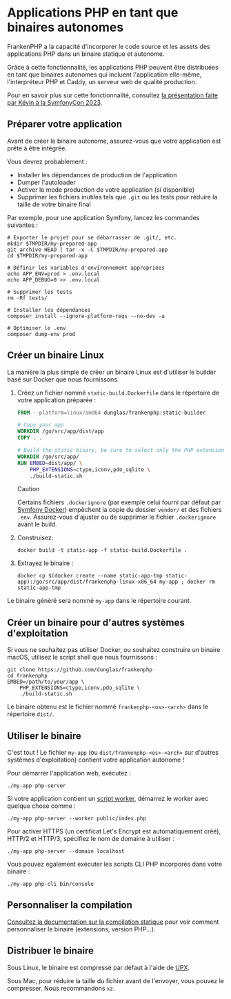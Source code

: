 # Applications PHP en tant que binaires autonomes

FrankenPHP a la capacité d'incorporer le code source et les assets des applications PHP dans un binaire statique et autonome.

Grâce à cette fonctionnalité, les applications PHP peuvent être distribuées en tant que binaires autonomes qui incluent l'application elle-même, l'interpréteur PHP et Caddy, un serveur web de qualité production.

Pour en savoir plus sur cette fonctionnalité, consultez [la présentation faite par Kévin à la SymfonyCon 2023](https://dunglas.dev/2023/12/php-and-symfony-apps-as-standalone-binaries/).

## Préparer votre application

Avant de créer le binaire autonome, assurez-vous que votre application est prête à être intégrée.

Vous devrez probablement :

* Installer les dépendances de production de l'application
* Dumper l'autoloader
* Activer le mode production de votre application (si disponible)
* Supprimer les fichiers inutiles tels que `.git` ou les tests pour réduire la taille de votre binaire final

Par exemple, pour une application Symfony, lancez les commandes suivantes :

```console
# Exporter le projet pour se débarrasser de .git/, etc.
mkdir $TMPDIR/my-prepared-app
git archive HEAD | tar -x -C $TMPDIR/my-prepared-app
cd $TMPDIR/my-prepared-app

# Définir les variables d'environnement appropriées
echo APP_ENV=prod > .env.local
echo APP_DEBUG=0 >> .env.local

# Supprimer les tests
rm -Rf tests/

# Installer les dépendances
composer install --ignore-platform-reqs --no-dev -a

# Optimiser le .env
composer dump-env prod
```

## Créer un binaire Linux

La manière la plus simple de créer un binaire Linux est d'utiliser le builder basé sur Docker que nous fournissons.

1. Créez un fichier nommé `static-build.Dockerfile` dans le répertoire de votre application préparée :

    ```dockerfile
    FROM --platform=linux/amd64 dunglas/frankenphp:static-builder

    # Copy your app
    WORKDIR /go/src/app/dist/app
    COPY . .

    # Build the static binary, be sure to select only the PHP extensions you want
    WORKDIR /go/src/app/
    RUN EMBED=dist/app/ \
        PHP_EXTENSIONS=ctype,iconv,pdo_sqlite \
        ./build-static.sh
    ```

    > [!CAUTION]
    >
    > Certains fichiers `.dockerignore` (par exemple celui fourni par défaut par [Symfony Docker](https://github.com/dunglas/symfony-docker/blob/main/.dockerignore))
    > empêchent la copie du dossier `vendor/` et des fichiers `.env`. Assurez-vous d'ajuster ou de supprimer le fichier `.dockerignore` avant le build.

2. Construisez:

    ```console
    docker build -t static-app -f static-build.Dockerfile .
    ```

3. Extrayez le binaire :

    ```console
    docker cp $(docker create --name static-app-tmp static-app):/go/src/app/dist/frankenphp-linux-x86_64 my-app ; docker rm static-app-tmp
    ```

Le binaire généré sera nommé `my-app` dans le répertoire courant.

## Créer un binaire pour d'autres systèmes d'exploitation

Si vous ne souhaitez pas utiliser Docker, ou souhaitez construire un binaire macOS, utilisez le script shell que nous fournissons :

```console
git clone https://github.com/dunglas/frankenphp
cd frankenphp
EMBED=/path/to/your/app \
    PHP_EXTENSIONS=ctype,iconv,pdo_sqlite \
    ./build-static.sh
```

Le binaire obtenu est le fichier nommé `frankenphp-<os>-<arch>` dans le répertoire `dist/`.

## Utiliser le binaire

C'est tout ! Le fichier `my-app` (ou `dist/frankenphp-<os>-<arch>` sur d'autres systèmes d'exploitation) contient votre application autonome !

Pour démarrer l'application web, exécutez :

```console
./my-app php-server
```

Si votre application contient un [script worker](worker.md), démarrez le worker avec quelque chose comme :

```console
./my-app php-server --worker public/index.php
```

Pour activer HTTPS (un certificat Let's Encrypt est automatiquement créé), HTTP/2 et HTTP/3, spécifiez le nom de domaine à utiliser :

```console
./my-app php-server --domain localhost
```

Vous pouvez également exécuter les scripts CLI PHP incorporés dans votre binaire :

```console
./my-app php-cli bin/console
```

## Personnaliser la compilation

[Consultez la documentation sur la compilation statique](static.md) pour voir comment personnaliser le binaire (extensions, version PHP...).

## Distribuer le binaire

Sous Linux, le binaire est compressé par défaut à l'aide de [UPX](https://upx.github.io).

Sous Mac, pour réduire la taille du fichier avant de l'envoyer, vous pouvez le compresser.
Nous recommandons `xz`.
